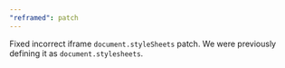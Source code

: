 ```yaml
---
"reframed": patch
---
```


Fixed incorrect iframe `document.styleSheets` patch. We were previously defining it as `document.stylesheets`.
